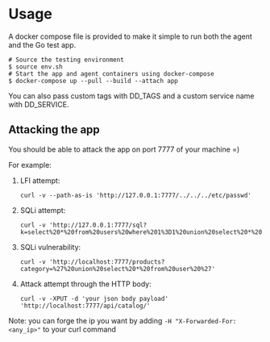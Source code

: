 # Usage

A docker compose file is provided to make it simple to run both the agent and
the Go test app.

```console
# Source the testing environment
$ source env.sh
# Start the app and agent containers using docker-compose
$ docker-compose up --pull --build --attach app
```

You can also pass custom tags with DD_TAGS and a custom service name with
DD_SERVICE.

## Attacking the app

You should be able to attack the app on port 7777 of your machine =)

For example:

1. LFI attempt:
   ```console
   curl -v --path-as-is 'http://127.0.0.1:7777/../../../etc/passwd'
   ```

2. SQLi attempt:
   ```console
   curl -v 'http://127.0.0.1:7777/sql?k=select%20*%20from%20users%20where%201%3D1%20union%20select%20*%20from%20cb'
   ```

3. SQLi vulnerability:
   ```console
   curl -v 'http://localhost:7777/products?category=%27%20union%20select%20*%20from%20user%20%27'
   ```

3. Attack attempt through the HTTP body:
   ```console
   curl -v -XPUT -d 'your json body payload' 'http://localhost:7777/api/catalog/'
   ```

Note: you can forge the ip you want by adding `-H "X-Forwarded-For: <any_ip>"` to your curl command
